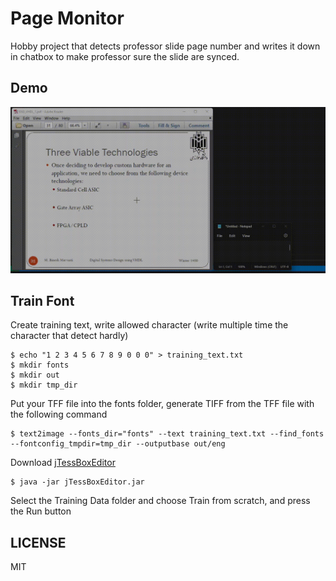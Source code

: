 # Page Monitor
Hobby project that detects professor slide page number and writes it down in chatbox to make professor sure the slide are synced.

## Demo
![](demo.gif)

## Train Font
Create training text, write allowed character (write multiple time the character that detect hardly)
```shell
$ echo "1 2 3 4 5 6 7 8 9 0 0 0" > training_text.txt
$ mkdir fonts
$ mkdir out
$ mkdir tmp_dir
```
Put your TFF file into the fonts folder, generate TIFF from the TFF file with the following command
```shell
$ text2image --fonts_dir="fonts" --text training_text.txt --find_fonts --fontconfig_tmpdir=tmp_dir --outputbase out/eng
```
Download [jTessBoxEditor](https://sourceforge.net/projects/vietocr/files/jTessBoxEditor/)
```shell
$ java -jar jTessBoxEditor.jar
```
Select the Training Data folder and choose Train from scratch, and press the Run button

## LICENSE
MIT